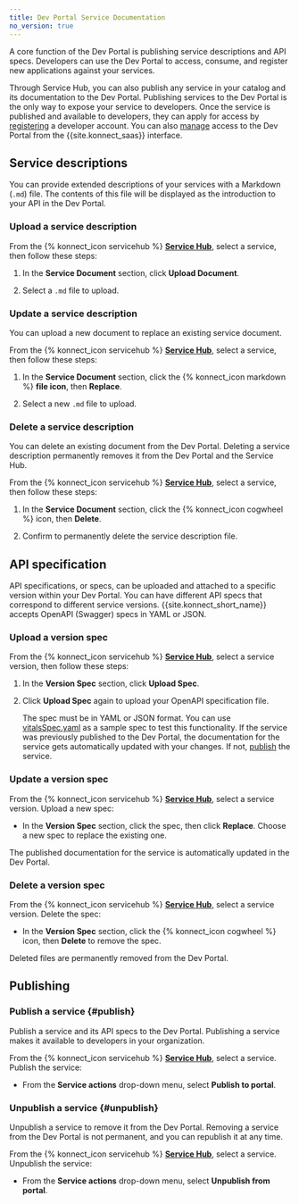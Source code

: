 ```yaml
---
title: Dev Portal Service Documentation
no_version: true
---
```


A core function of the Dev Portal is publishing service descriptions and API specs. Developers can use the Dev Portal to access, consume, and register new applications against your services.

Through Service Hub, you can also publish any service in your catalog and its
documentation to the Dev Portal. Publishing services to the Dev Portal is the only way to expose your service to developers. Once the service is published and available to developers, they can apply for access by [registering](/konnect/dev-portal/dev-reg/) a developer account. You can also [manage](/konnect/dev-portal/access-and-approval/manage-devs/) access to the Dev Portal from the {{site.konnect_saas}} interface.

## Service descriptions

You can provide extended descriptions of your services with a Markdown (`.md`) file. The contents of this file will be displayed as the introduction to your API in the Dev Portal.

### Upload a service description

From the {% konnect_icon servicehub %} [**Service Hub**](https://cloud.konghq.com/servicehub), select a service, then follow these steps:

1. In the **Service Document** section, click **Upload Document**.

1. Select a `.md` file to upload.

### Update a service description

You can upload a new document to replace an existing service document.

From the {% konnect_icon servicehub %} [**Service Hub**](https://cloud.konghq.com/servicehub), select a service, then follow these steps:

1. In the **Service Document** section, click the {% konnect_icon markdown %} **file icon**, then **Replace**.

1. Select a new `.md` file to upload.

### Delete a service description

You can delete an existing document from the Dev Portal. Deleting a service description permanently removes it from the Dev Portal and the Service Hub.

From the {% konnect_icon servicehub %} [**Service Hub**](https://cloud.konghq.com/servicehub), select a service, then follow these steps:

1. In the **Service Document** section, click the {% konnect_icon cogwheel %} icon, then **Delete**.

1. Confirm to permanently delete the service description file.

## API specification

API specifications, or specs, can be uploaded and attached to a specific version within your Dev Portal.
You can have different API specs that correspond to different service versions.
{{site.konnect_short_name}} accepts OpenAPI (Swagger) specs in YAML or JSON.

### Upload a version spec

From the {% konnect_icon servicehub %} [**Service Hub**](https://cloud.konghq.com/servicehub), select a service version, then follow these steps:

1. In the **Version Spec** section, click **Upload Spec**.

1. Click **Upload Spec** again to upload your OpenAPI specification file.

    The spec must be in YAML or JSON format. You
    can use [vitalsSpec.yaml](/konnect/vitalsSpec.yaml) as a sample spec to test this functionality.
    If the service was previously published to the Dev Portal, the documentation
    for the service gets automatically updated with your changes. If not,
    [publish](/konnect/servicehub/service-documentation/#publishing) the service.

### Update a version spec

From the {% konnect_icon servicehub %} [**Service Hub**](https://cloud.konghq.com/servicehub), select a service version. Upload a new spec:

* In the **Version Spec** section, click the spec, then click **Replace**.
Choose a new spec to replace the existing one.

The published documentation for the service is automatically updated in the Dev Portal.

### Delete a version spec

From the {% konnect_icon servicehub %} [**Service Hub**](https://cloud.konghq.com/servicehub), select a service version.
Delete the spec:

* In the **Version Spec** section, click the {% konnect_icon cogwheel %} icon, then **Delete** to remove the spec.

Deleted files are permanently removed from the Dev Portal.

## Publishing

### Publish a service {#publish}

Publish a service and its API specs to the Dev Portal. Publishing a service makes it available to developers in your organization.

From the {% konnect_icon servicehub %} [**Service Hub**](https://cloud.konghq.com/servicehub), select a service.
Publish the service:

* From the **Service actions** drop-down menu, select **Publish to portal**.

### Unpublish a service {#unpublish}

Unpublish a service to remove it from the Dev Portal. Removing a service from the Dev Portal is not permanent, and you can republish it at any time.

From the {% konnect_icon servicehub %} [**Service Hub**](https://cloud.konghq.com/servicehub), select a service.
Unpublish the service:

* From the **Service actions** drop-down menu, select **Unpublish from portal**.
